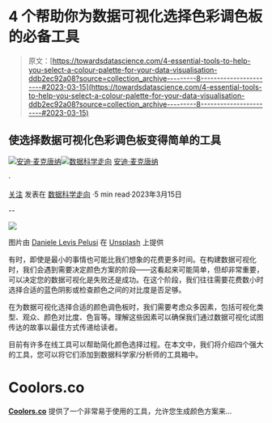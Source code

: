 # 4 个帮助你为数据可视化选择色彩调色板的必备工具

> 原文：[https://towardsdatascience.com/4-essential-tools-to-help-you-select-a-colour-palette-for-your-data-visualisation-ddb2ec92a08?source=collection_archive---------8-----------------------#2023-03-15](https://towardsdatascience.com/4-essential-tools-to-help-you-select-a-colour-palette-for-your-data-visualisation-ddb2ec92a08?source=collection_archive---------8-----------------------#2023-03-15)

## 使选择数据可视化色彩调色板变得简单的工具

[](https://andymcdonaldgeo.medium.com/?source=post_page-----ddb2ec92a08--------------------------------)[![安迪·麦克唐纳](../Images/df11d647be032aeb3d31852affb33a64.png)](https://andymcdonaldgeo.medium.com/?source=post_page-----ddb2ec92a08--------------------------------)[](https://towardsdatascience.com/?source=post_page-----ddb2ec92a08--------------------------------)[![数据科学走向](../Images/a6ff2676ffcc0c7aad8aaf1d79379785.png)](https://towardsdatascience.com/?source=post_page-----ddb2ec92a08--------------------------------) [安迪·麦克唐纳](https://andymcdonaldgeo.medium.com/?source=post_page-----ddb2ec92a08--------------------------------)

·

[关注](https://medium.com/m/signin?actionUrl=https%3A%2F%2Fmedium.com%2F_%2Fsubscribe%2Fuser%2F9c280f85f15c&operation=register&redirect=https%3A%2F%2Ftowardsdatascience.com%2F4-essential-tools-to-help-you-select-a-colour-palette-for-your-data-visualisation-ddb2ec92a08&user=Andy+McDonald&userId=9c280f85f15c&source=post_page-9c280f85f15c----ddb2ec92a08---------------------post_header-----------) 发表在 [数据科学走向](https://towardsdatascience.com/?source=post_page-----ddb2ec92a08--------------------------------) ·5 min read·2023年3月15日[](https://medium.com/m/signin?actionUrl=https%3A%2F%2Fmedium.com%2F_%2Fvote%2Ftowards-data-science%2Fddb2ec92a08&operation=register&redirect=https%3A%2F%2Ftowardsdatascience.com%2F4-essential-tools-to-help-you-select-a-colour-palette-for-your-data-visualisation-ddb2ec92a08&user=Andy+McDonald&userId=9c280f85f15c&source=-----ddb2ec92a08---------------------clap_footer-----------)

--

[](https://medium.com/m/signin?actionUrl=https%3A%2F%2Fmedium.com%2F_%2Fbookmark%2Fp%2Fddb2ec92a08&operation=register&redirect=https%3A%2F%2Ftowardsdatascience.com%2F4-essential-tools-to-help-you-select-a-colour-palette-for-your-data-visualisation-ddb2ec92a08&source=-----ddb2ec92a08---------------------bookmark_footer-----------)![](../Images/851b0602ef05b55f834cbb6dba67f03e.png)

图片由 [Daniele Levis Pelusi](https://unsplash.com/it/@yogidan2012?utm_source=medium&utm_medium=referral) 在 [Unsplash](https://unsplash.com/?utm_source=medium&utm_medium=referral) 上提供

有时，即使是最小的事情也可能比我们想象的花费更多时间。在构建数据可视化时，我们会遇到需要决定颜色方案的阶段——这看起来可能简单，但却非常重要，可以决定您的数据可视化是失败还是成功。在这个阶段，我们往往需要花费数小时选择合适的蓝色阴影或检查颜色之间的对比度是否足够。

在为数据可视化选择合适的颜色调色板时，我们需要考虑众多因素，包括可视化类型、观众、颜色对比度、色盲等。理解这些因素可以确保我们通过数据可视化试图传达的故事以最佳方式传递给读者。

目前有许多在线工具可以帮助简化颜色选择过程。在本文中，我们将介绍四个强大的工具，您可以将它们添加到数据科学家/分析师的工具箱中。

# Coolors.co

[**Coolors.co**](https://coolors.co/) 提供了一个非常易于使用的工具，允许您生成颜色方案来…
